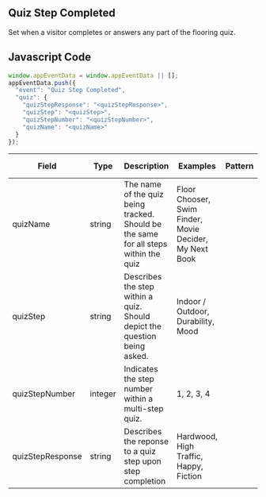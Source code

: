## Quiz Step Completed

Set when a visitor completes or answers any part of the flooring quiz.

## Javascript Code
```js
window.appEventData = window.appEventData || [];
appEventData.push({
  "event": "Quiz Step Completed",
  "quiz": {
    "quizStepResponse": "<quizStepResponse>",
    "quizStep": "<quizStep>",
    "quizStepNumber": "<quizStepNumber>",
    "quizName": "<quizName>"
  }
});
```

|Field|Type|Description|Examples|Pattern|Min Length|Max Length|Minimum|Maximum|Multiple Of|
| --- | --- | --- | --- | --- | --- | --- | --- | --- | --- |
|quizName|string|The name of the quiz being tracked.  Should be the same for all steps within the quiz|Floor Chooser, Swim Finder, Movie Decider, My Next Book|||||||
|quizStep|string|Describes the step within a quiz. Should depict the question being asked.|Indoor / Outdoor, Durability, Mood|||||||
|quizStepNumber|integer|Indicates the step number within a multi-step quiz. |1, 2, 3, 4||||1|||
|quizStepResponse|string|Describes the reponse to a quiz step upon step completion|Hardwood, High Traffic, Happy, Fiction|||||||
